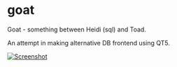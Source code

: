 # goat

Goat - something between Heidi (sql) and Toad.

An attempt in making alternative DB frontend using QT5.

[![Screenshot](http://i.imgur.com/w4cOHXl.png)](http://i.imgur.com/w4cOHXl.png)
